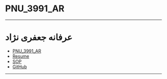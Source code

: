 # PNU_3991_AR
---------
# عرفانه جعفری نژاد 
- [PNU_3991_AR](https://github.com/erfaneh4444/PNU_3391_AR)
- [Resume](https://resume_fa.github.io/) 
- [SOP](https://erfaneh4444/SOP/)
- [GitHub](https://github.com/erfaneh4444)
------------------
